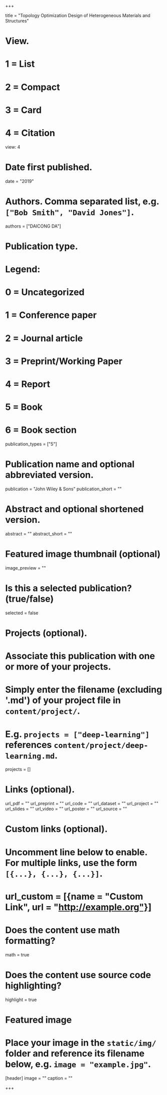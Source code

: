 +++

title = "Topology Optimization Design of Heterogeneous Materials and Structures"

# View.
#   1 = List
#   2 = Compact
#   3 = Card
#   4 = Citation
view: 4

# Date first published.
date = "2019"

# Authors. Comma separated list, e.g. `["Bob Smith", "David Jones"]`.
authors = ["DAICONG DA"]

# Publication type.
# Legend:
# 0 = Uncategorized
# 1 = Conference paper
# 2 = Journal article
# 3 = Preprint/Working Paper
# 4 = Report
# 5 = Book
# 6 = Book section
publication_types = ["5"]

# Publication name and optional abbreviated version.
publication = "John Wiley & Sons"
publication_short = ""

# Abstract and optional shortened version.
abstract = ""
abstract_short = ""

# Featured image thumbnail (optional)
image_preview = ""

# Is this a selected publication? (true/false)
selected = false

# Projects (optional).
#   Associate this publication with one or more of your projects.
#   Simply enter the filename (excluding '.md') of your project file in `content/project/`.
#   E.g. `projects = ["deep-learning"]` references `content/project/deep-learning.md`.
projects = []

# Links (optional).
url_pdf = ""
url_preprint = ""
url_code = ""
url_dataset = ""
url_project = ""
url_slides = ""
url_video = ""
url_poster = ""
url_source = ""

# Custom links (optional).
#   Uncomment line below to enable. For multiple links, use the form `[{...}, {...}, {...}]`.
# url_custom = [{name = "Custom Link", url = "http://example.org"}]

# Does the content use math formatting?
math = true

# Does the content use source code highlighting?
highlight = true

# Featured image
# Place your image in the `static/img/` folder and reference its filename below, e.g. `image = "example.jpg"`.
[header]
image = ""
caption = ""

+++
